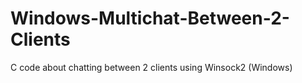# Windows-Multichat-Between-2-Clients
C code about chatting between 2 clients using Winsock2 (Windows)
